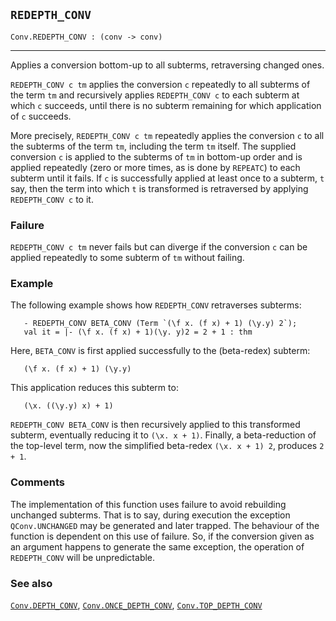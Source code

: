 ## `REDEPTH_CONV`

``` hol4
Conv.REDEPTH_CONV : (conv -> conv)
```

------------------------------------------------------------------------

Applies a conversion bottom-up to all subterms, retraversing changed
ones.

`REDEPTH_CONV c tm` applies the conversion `c` repeatedly to all
subterms of the term `tm` and recursively applies `REDEPTH_CONV c` to
each subterm at which `c` succeeds, until there is no subterm remaining
for which application of `c` succeeds.

More precisely, `REDEPTH_CONV c tm` repeatedly applies the conversion
`c` to all the subterms of the term `tm`, including the term `tm`
itself. The supplied conversion `c` is applied to the subterms of `tm`
in bottom-up order and is applied repeatedly (zero or more times, as is
done by `REPEATC`) to each subterm until it fails. If `c` is
successfully applied at least once to a subterm, `t` say, then the term
into which `t` is transformed is retraversed by applying
`REDEPTH_CONV c` to it.

### Failure

`REDEPTH_CONV c tm` never fails but can diverge if the conversion `c`
can be applied repeatedly to some subterm of `tm` without failing.

### Example

The following example shows how `REDEPTH_CONV` retraverses subterms:

``` hol4
   - REDEPTH_CONV BETA_CONV (Term `(\f x. (f x) + 1) (\y.y) 2`);
   val it = |- (\f x. (f x) + 1)(\y. y)2 = 2 + 1 : thm
```

Here, `BETA_CONV` is first applied successfully to the (beta-redex)
subterm:

``` hol4
   (\f x. (f x) + 1) (\y.y)
```

This application reduces this subterm to:

``` hol4
   (\x. ((\y.y) x) + 1)
```

`REDEPTH_CONV BETA_CONV` is then recursively applied to this transformed
subterm, eventually reducing it to `(\x. x + 1)`. Finally, a
beta-reduction of the top-level term, now the simplified beta-redex
`(\x. x + 1) 2`, produces `2 + 1`.

### Comments

The implementation of this function uses failure to avoid rebuilding
unchanged subterms. That is to say, during execution the exception
`QConv.UNCHANGED` may be generated and later trapped. The behaviour of
the function is dependent on this use of failure. So, if the conversion
given as an argument happens to generate the same exception, the
operation of `REDEPTH_CONV` will be unpredictable.

### See also

[`Conv.DEPTH_CONV`](#Conv.DEPTH_CONV),
[`Conv.ONCE_DEPTH_CONV`](#Conv.ONCE_DEPTH_CONV),
[`Conv.TOP_DEPTH_CONV`](#Conv.TOP_DEPTH_CONV)
